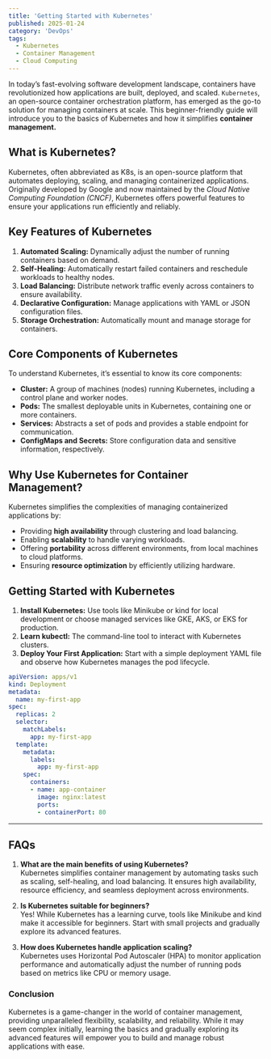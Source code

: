 ```yaml
---
title: 'Getting Started with Kubernetes'
published: 2025-01-24
category: 'DevOps'
tags:
  - Kubernetes
  - Container Management
  - Cloud Computing
---
```


In today’s fast-evolving software development landscape, containers have revolutionized how applications are built, deployed, and scaled. `Kubernetes`, an open-source container orchestration platform, has emerged as the go-to solution for managing containers at scale. This beginner-friendly guide will introduce you to the basics of Kubernetes and how it simplifies **container management.**

## What is Kubernetes?
Kubernetes, often abbreviated as K8s, is an open-source platform that automates deploying, scaling, and managing containerized applications. Originally developed by Google and now maintained by the *Cloud Native Computing Foundation (CNCF)*, Kubernetes offers powerful features to ensure your applications run efficiently and reliably.

## Key Features of Kubernetes
1. **Automated Scaling:** Dynamically adjust the number of running containers based on demand.
2. **Self-Healing:** Automatically restart failed containers and reschedule workloads to healthy nodes.
3. **Load Balancing:** Distribute network traffic evenly across containers to ensure availability.
4. **Declarative Configuration:** Manage applications with YAML or JSON configuration files.
5. **Storage Orchestration:** Automatically mount and manage storage for containers.

## Core Components of Kubernetes
To understand Kubernetes, it’s essential to know its core components:

- **Cluster:** A group of machines (nodes) running Kubernetes, including a control plane and worker nodes.
- **Pods:** The smallest deployable units in Kubernetes, containing one or more containers.
- **Services:** Abstracts a set of pods and provides a stable endpoint for communication.
- **ConfigMaps and Secrets:** Store configuration data and sensitive information, respectively.

## Why Use Kubernetes for Container Management?
Kubernetes simplifies the complexities of managing containerized applications by:
- Providing **high availability** through clustering and load balancing.
- Enabling **scalability** to handle varying workloads.
- Offering **portability** across different environments, from local machines to cloud platforms.
- Ensuring **resource optimization** by efficiently utilizing hardware.

## Getting Started with Kubernetes
1. **Install Kubernetes:** Use tools like Minikube or kind for local development or choose managed services like GKE, AKS, or EKS for production.
2. **Learn kubectl:** The command-line tool to interact with Kubernetes clusters.
3. **Deploy Your First Application:** Start with a simple deployment YAML file and observe how Kubernetes manages the pod lifecycle.

```yaml
apiVersion: apps/v1
kind: Deployment
metadata:
  name: my-first-app
spec:
  replicas: 2
  selector:
    matchLabels:
      app: my-first-app
  template:
    metadata:
      labels:
        app: my-first-app
    spec:
      containers:
      - name: app-container
        image: nginx:latest
        ports:
        - containerPort: 80
```
---

## FAQs

1. **What are the main benefits of using Kubernetes?** <br>
Kubernetes simplifies container management by automating tasks such as scaling, self-healing, and load balancing. It ensures high availability, resource efficiency, and seamless deployment across environments.

2. **Is Kubernetes suitable for beginners?** <br>
Yes! While Kubernetes has a learning curve, tools like Minikube and kind make it accessible for beginners. Start with small projects and gradually explore its advanced features.

3. **How does Kubernetes handle application scaling?** <br>
Kubernetes uses Horizontal Pod Autoscaler (HPA) to monitor application performance and automatically adjust the number of running pods based on metrics like CPU or memory usage.

### Conclusion
Kubernetes is a game-changer in the world of container management, providing unparalleled flexibility, scalability, and reliability. While it may seem complex initially, learning the basics and gradually exploring its advanced features will empower you to build and manage robust applications with ease.
